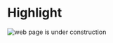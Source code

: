 # Highlight

![web page is under construction](https://docimages.blob.core.chinacloudapi.cn/images/commingsoon20210514.jpg)
